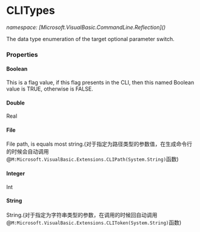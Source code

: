 ﻿# CLITypes
_namespace: [Microsoft.VisualBasic.CommandLine.Reflection](<a href="#" onClick="load('/docs/Microsoft.VisualBasic.CommandLine.Reflection/index.md')"></a>)_

The data type enumeration of the target optional parameter switch.




### Properties

#### Boolean
This is a flag value, if this flag presents in the CLI, then this named Boolean value is TRUE, otherwise is FALSE.
#### Double
Real
#### File
File path, is equals most string.(对于指定为路径类型的参数值，在生成命令行的时候会自动调用@``M:Microsoft.VisualBasic.Extensions.CLIPath(System.String)``函数)
#### Integer
Int
#### String
String.(对于指定为字符串类型的参数，在调用的时候回自动调用@``M:Microsoft.VisualBasic.Extensions.CLIToken(System.String)``函数)
